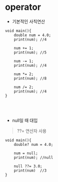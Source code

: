 # operator
- 기본적인 사칙연산
```
void main(){
    double num = 4.0;
    print(num); //4
    
    num += 1;
    print(num); //5
    
    num -= 1;
    print(num); //4
    
    num *= 2;
    print(num); //8
    
    num /= 2;
    print(num); //4
}
```
<br><br>

- null일 때 대입
> ??= 연산자 사용
```
void main(){
    double? num = 4.0;
    
    num = null;
    print(num); //null
    
    null ??= 3.0;
    print(num)  //3
}
```